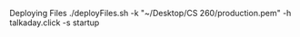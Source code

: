 Deploying Files 
./deployFiles.sh -k "~/Desktop/CS 260/production.pem" -h talkaday.click -s startup
